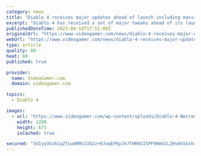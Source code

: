 ```yaml
---
category: news
title: "Diablo 4 receives major updates ahead of launch including massive nerf to Necromancer"
excerpt: "Diablo 4 has received a set of major tweaks ahead of its launch date, including a significant update to the popular Necromancer class."
publishedDateTime: 2023-04-14T17:51:00Z
originalUrl: "https://www.videogamer.com/news/diablo-4-receives-major-updates-ahead-of-launch/"
webUrl: "https://www.videogamer.com/news/diablo-4-receives-major-updates-ahead-of-launch/"
type: article
quality: 80
heat: 80
published: true

provider:
  name: VideoGamer.com
  domain: videogamer.com

topics:
  - Diablo 4

images:
  - url: "https://www.videogamer.com/wp-content/uploads/Diablo-4-Necromancer-1.jpg"
    width: 1200
    height: 675
    isCached: true

secured: "5dIyyUGsbiqZfuumRMcCUG2z+0JxqEP6pJk7THRKEI5PF9HmGCLZHv6k5SxkrSHJGGiUTq+VuHoaeWFEy7IdzemLoZUc70SgQCQzpPuLalKOwel7p1Hyi63gEnHxFysYlTGwTMSbZ6JFIJiuQwAtmfMoZGz5ogPEkyc5QeAYfrvvlvpDTPYwSoFM8kWLyEE5TH8SHo+kZMEQA2uevvQgq1uEal5IfHaSkJNt7o5DLmosVV8+IbeOgU67YiHr0ExKc7ADFApDeCBTCHQoHUgjyyz3EV++VkRLCG0yyhtBjRzAsqcUBWALKShqi0LdPmEnzR15WfO9c0XE2+h1jTGEvPuFHMOeFq87xdy1K1eYC84=;68P/hyLR3IzMBJgjLsjn0g=="
---
```


